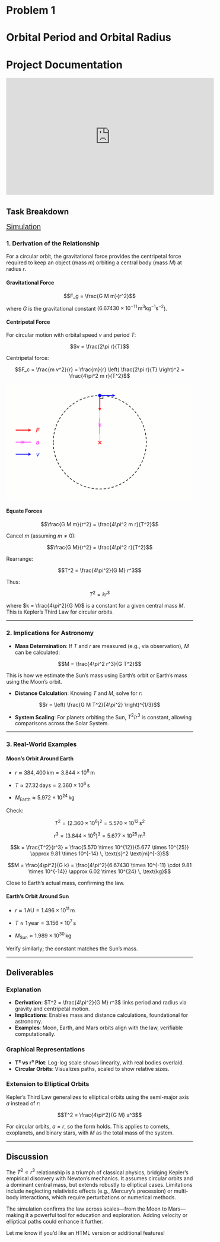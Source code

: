 # Problem 1


# Orbital Period and Orbital Radius




# Project Documentation


<iframe width="560" height="315" src="https://www.youtube.com/embed/bcvnfQlz1x4?si=bl428S7Xqp5I51gK" title="YouTube video player" frameborder="0" allow="accelerometer; autoplay; clipboard-write; encrypted-media; gyroscope; picture-in-picture; web-share" referrerpolicy="strict-origin-when-cross-origin" allowfullscreen></iframe>


## Task Breakdown

<span style="font-family: Arial; font-size: 20px;">[Simulation](Problem_1.html)</span>

### 1. Derivation of the Relationship

For a circular orbit, the gravitational force provides the centripetal force required to keep an object (mass $m$) orbiting a central body (mass $M$) at radius $r$.

#### Gravitational Force
$$F_g = \frac{G M m}{r^2}$$

where $G$ is the gravitational constant ($6.67430 \times 10^{-11} \, \text{m}^3 \text{kg}^{-1} \text{s}^{-2}$).


#### Centripetal Force
For circular motion with orbital speed $v$ and period $T$:

$$v = \frac{2\pi r}{T}$$

Centripetal force:

$$F_c = \frac{m v^2}{r} = \frac{m}{r} \left( \frac{2\pi r}{T} \right)^2 = \frac{4\pi^2 m r}{T^2}$$

![alt text](centripetalforce0.gif)

#### Equate Forces
$$\frac{G M m}{r^2} = \frac{4\pi^2 m r}{T^2}$$

Cancel $m$ (assuming $m \neq 0$):

$$\frac{G M}{r^2} = \frac{4\pi^2 r}{T^2}$$

Rearrange:

$$T^2 = \frac{4\pi^2}{G M} r^3$$

Thus:

$$T^2 = k r^3$$

where $k = \frac{4\pi^2}{G M}$ is a constant for a given central mass $M$. This is Kepler’s Third Law for circular orbits.


---


### 2. Implications for Astronomy

- **Mass Determination**: If $T$ and $r$ are measured (e.g., via observation), $M$ can be calculated:

$$M = \frac{4\pi^2 r^3}{G T^2}$$

  This is how we estimate the Sun’s mass using Earth’s orbit or Earth’s mass using the Moon’s orbit.

- **Distance Calculation**: Knowing $T$ and $M$, solve for $r$:

$$r = \left( \frac{G M T^2}{4\pi^2} \right)^{1/3}$$

- **System Scaling**: For planets orbiting the Sun, $T^2 / r^3$ is constant, allowing comparisons across the Solar System.

---

### 3. Real-World Examples

#### Moon’s Orbit Around Earth
- $r \approx 384,400 \, \text{km} = 3.844 \times 10^8 \, \text{m}$

- $T \approx 27.32 \, \text{days} = 2.360 \times 10^6 \, \text{s}$

- $M_{\text{Earth}} \approx 5.972 \times 10^{24} \, \text{kg}$

Check:

$$T^2 = (2.360 \times 10^6)^2 = 5.570 \times 10^{12} \, \text{s}^2$$

$$r^3 = (3.844 \times 10^8)^3 = 5.677 \times 10^{25} \, \text{m}^3$$

$$k = \frac{T^2}{r^3} = \frac{5.570 \times 10^{12}}{5.677 \times 10^{25}} \approx 9.81 \times 10^{-14} \, \text{s}^2 \text{m}^{-3}$$

$$M = \frac{4\pi^2}{G k} = \frac{4\pi^2}{6.67430 \times 10^{-11} \cdot 9.81 \times 10^{-14}} \approx 6.02 \times 10^{24} \, \text{kg}$$

Close to Earth’s actual mass, confirming the law.

#### Earth’s Orbit Around Sun
- $r \approx 1 \, \text{AU} = 1.496 \times 10^{11} \, \text{m}$

- $T \approx 1 \, \text{year} = 3.156 \times 10^7 \, \text{s}$

- $M_{\text{Sun}} \approx 1.989 \times 10^{30} \, \text{kg}$

Verify similarly; the constant matches the Sun’s mass.

---

## Deliverables

### Explanation
- **Derivation**: $T^2 = \frac{4\pi^2}{G M} r^3$ links period and radius via gravity and centripetal motion.
- **Implications**: Enables mass and distance calculations, foundational for astronomy.
- **Examples**: Moon, Earth, and Mars orbits align with the law, verifiable computationally.

### Graphical Representations
- **T² vs r³ Plot**: Log-log scale shows linearity, with real bodies overlaid.
- **Circular Orbits**: Visualizes paths, scaled to show relative sizes.

### Extension to Elliptical Orbits
Kepler’s Third Law generalizes to elliptical orbits using the semi-major axis $a$ instead of $r$:

$$T^2 = \frac{4\pi^2}{G M} a^3$$

For circular orbits, $a = r$, so the form holds. This applies to comets, exoplanets, and binary stars, with $M$ as the total mass of the system.

---

## Discussion
The $T^2 \propto r^3$ relationship is a triumph of classical physics, bridging Kepler’s empirical discovery with Newton’s mechanics. It assumes circular orbits and a dominant central mass, but extends robustly to elliptical cases. Limitations include neglecting relativistic effects (e.g., Mercury’s precession) or multi-body interactions, which require perturbations or numerical methods.

The simulation confirms the law across scales—from the Moon to Mars—making it a powerful tool for education and exploration. Adding velocity or elliptical paths could enhance it further.

Let me know if you’d like an HTML version or additional features!